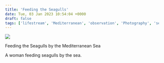 ```yaml
---
title: 'Feeding the Seagulls'
date: Tue, 03 Jan 2023 10:54:04 +0000
draft: false
tags: ['lifestream', 'Mediterranean', 'observation', 'Photography', 'sea', 'seagulls', 'spain', 'Swiss walks']
---
```


![](https://www.main-vision.com/richard/blog/wp-content/uploads/2023/01/img_6666-1024x768.jpg)

Feeding the Seagulls by the Mediterranean Sea

A woman feeding seagulls by the sea.